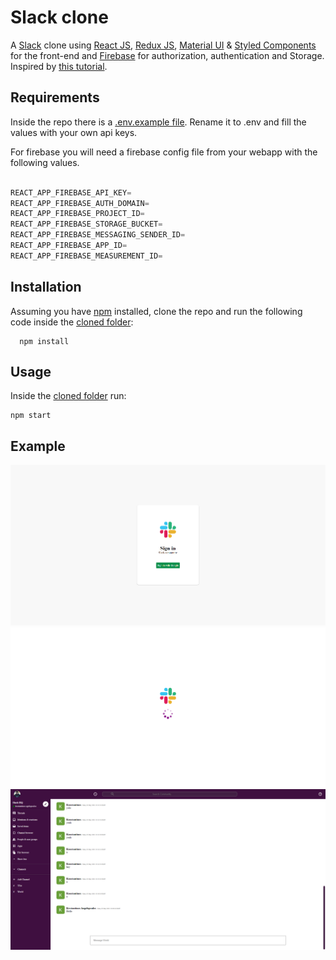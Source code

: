 # Slack clone

A [Slack](https://slack.com/intl/en-gr/) clone using [React JS](https://reactjs.org), [Redux JS](https://redux.js.org), [Material UI](https://material-ui.com) & [Styled Components](https://www.codewars.com/users/CyberBoy) for the front-end and [Firebase](https://firebase.google.com) for authorization, authentication and Storage. Inspired by [this tutorial](https://www.youtube.com/watch?v=QiTq5WrWoJw).

## Requirements

Inside the repo there is a [.env.example file](./slack/.env.example). Rename it to .env and fill the values with your own api keys.

For firebase you will need a firebase config file from your webapp with the following values.

```javascript

REACT_APP_FIREBASE_API_KEY=
REACT_APP_FIREBASE_AUTH_DOMAIN=
REACT_APP_FIREBASE_PROJECT_ID=
REACT_APP_FIREBASE_STORAGE_BUCKET=
REACT_APP_FIREBASE_MESSAGING_SENDER_ID=
REACT_APP_FIREBASE_APP_ID=
REACT_APP_FIREBASE_MEASUREMENT_ID=
```

## Installation

Assuming you have [npm](https://www.npmjs.com) installed, clone the repo and run the following code inside the [cloned folder](slack/):

```
  npm install
```

## Usage

Inside the [cloned folder](slack/) run:

```
npm start
```

## Example

<p align="center">
  <img src="img/img1.png" /> 
  <img src="img/img2.png" /> 
  <img src="img/img3.png" /> 
</p>